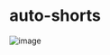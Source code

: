 # auto-shorts

![image](https://github.com/kuba1302/auto-shorts/assets/63107459/f3ef47c2-c0a0-4115-8853-06077a486c55)
